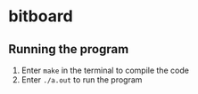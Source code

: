 # bitboard

## Running the program

1. Enter `make` in the terminal to compile the code
2. Enter `./a.out` to run the program

